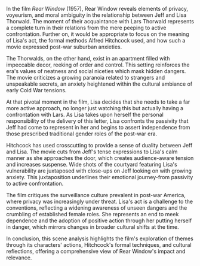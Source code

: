 In the film _Rear Window_ (1957), Rear Window reveals elements of privacy, voyeurism, and moral ambiguity in the relationship between Jeff and Lisa Thorwald. The moment of their acquaintance with Lars Thorwald represents a complete turn in their relations from the mere peeping to active confrontation. Further on, it would be appropriate to focus on the meaning of Lisa's act, the formal methods Alfred Hitchcock used, and how such a movie expressed post-war suburban anxieties.

The Thorwalds, on the other hand, exist in an apartment filled with impeccable decor, reeking of order and control. This setting reinforces the era's values of neatness and social niceties which mask hidden dangers. The movie criticizes a growing paranoia related to strangers and unspeakable secrets, an anxiety heightened within the cultural ambiance of early Cold War tensions.

At that pivotal moment in the film, Lisa decides that she needs to take a far more active approach, no longer just watching this but actually having a confrontation with Lars. As Lisa takes upon herself the personal responsibility of the delivery of this letter, Lisa confronts the passivity that Jeff had come to represent in her and begins to assert independence from those prescribed traditional gender roles of the post-war era.

Hitchcock has used crosscutting to provide a sense of duality between Jeff and Lisa. The movie cuts from Jeff's tense expressions to Lisa's calm manner as she approaches the door, which creates audience-aware tension and increases suspense. Wide shots of the courtyard featuring Lisa's vulnerability are juxtaposed with close-ups on Jeff looking on with growing anxiety. This juxtaposition underlines their emotional journey-from passivity to active confrontation.

The film critiques the surveillance culture prevalent in post-war America, where privacy was increasingly under threat. Lisa's act is a challenge to the conventions, reflecting a widening awareness of unseen dangers and the crumbling of established female roles. She represents an end to meek dependence and the adoption of positive action through her putting herself in danger, which mirrors changes in broader cultural shifts at the time.

In conclusion, this scene analysis highlights the film's exploration of themes through its characters' actions, Hitchcock's formal techniques, and cultural reflections, offering a comprehensive view of Rear Window's impact and relevance.